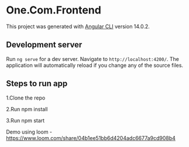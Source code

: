# One.Com.Frontend

This project was generated with [Angular CLI](https://github.com/angular/angular-cli) version 14.0.2.

## Development server

Run `ng serve` for a dev server. Navigate to `http://localhost:4200/`. The application will automatically reload if you change any of the source files.

## Steps to run app
1.Clone the repo

2.Run npm install

3.Run npm start

Demo using loom - https://www.loom.com/share/04b1ee51bb6d4204adc6677a9cd908b4

